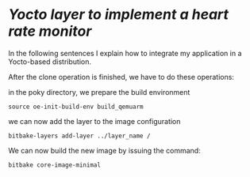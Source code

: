 # ***Yocto layer to implement a heart rate monitor***

In the following sentences I explain how to integrate my application in a Yocto-based distribution.

After the clone operation is finished, we have to do these operations:

in the poky directory, we prepare the build environment
```
source oe-init-build-env build_qemuarm
```

we can now add the layer to the image configuration
```
bitbake-layers add-layer ../layer_name /
```

We can now build the new image by issuing the command:
```
bitbake core-image-minimal
```
